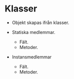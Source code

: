 Klasser
=======

- Objekt skapas ifrån klasser.

- Statiska medlemmar.
  * Fält.
  * Metoder.

- Instansmedlemmar
  * Fält.
  * Metoder.

